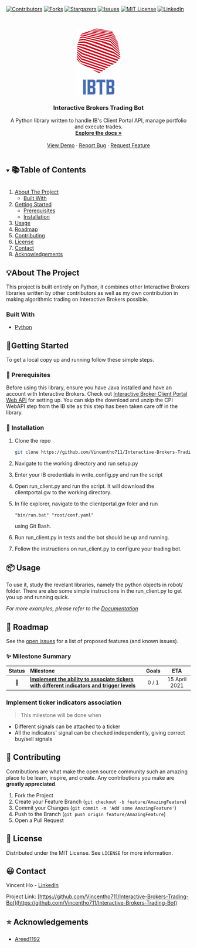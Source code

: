 <!--
*** Thanks for checking out the Best-README-Template. If you have a suggestion
*** that would make this better, please fork the repo and create a pull request
*** or simply open an issue with the tag "enhancement".
*** Thanks again! Now go create something AMAZING! :D
***
***
***
*** To avoid retyping too much info. Do a search and replace for the following:
*** github_username, repo_name, twitter_handle, email, project_title, project_description
-->



<!-- PROJECT SHIELDS -->
<!--
*** I'm using markdown "reference style" links for readability.
*** Reference links are enclosed in brackets [ ] instead of parentheses ( ).
*** See the bottom of this document for the declaration of the reference variables
*** for contributors-url, forks-url, etc. This is an optional, concise syntax you may use.
*** https://www.markdownguide.org/basic-syntax/#reference-style-links
-->
[![Contributors][contributors-shield]][contributors-url]
[![Forks][forks-shield]][forks-url]
[![Stargazers][stars-shield]][stars-url]
[![Issues][issues-shield]][issues-url]
[![MIT License][license-shield]][license-url]
[![LinkedIn][linkedin-shield]][linkedin-url]



<!-- PROJECT LOGO -->
<br />
<p align="center">
  <a href="https://github.com/Vincentho711/Interactive-Brokers-Trading-Bot">
    <img src="images/IBTB_logo.png" alt="Logo" width="120" height="180">
  </a>

  <h3 align="center">Interactive Brokers Trading Bot</h3>

  <p align="center">
    A Python library written to handle IB's Client Portal API, manage portfolio and execute trades.
    <br />
    <a href="https://github.com/Vincentho711/Interactive-Brokers-Trading-Bot"><strong>Explore the docs »</strong></a>
    <br />
    <br />
    <a href="https://github.com/Vincentho711/Interactive-Brokers-Trading-Bot">View Demo</a>
    ·
    <a href="https://github.com/Vincentho711/Interactive-Brokers-Trading-Bot">Report Bug</a>
    ·
    <a href="https://github.com/github_username/repo_name/issues">Request Feature</a>
  </p>
</p>



<!-- TABLE OF CONTENTS -->
<details open="open">
  <summary><h2 style="display: inline-block"> 📚Table of Contents</h2></summary>
  <ol>
    <li>
      <a href="#about-the-project">About The Project</a>
      <ul>
        <li><a href="#built-with">Built With</a></li>
      </ul>
    </li>
    <li>
      <a href="#getting-started">Getting Started</a>
      <ul>
        <li><a href="#prerequisites">Prerequisites</a></li>
        <li><a href="#installation">Installation</a></li>
      </ul>
    </li>
    <li><a href="#usage">Usage</a></li>
    <li><a href="#roadmap">Roadmap</a></li>
    <li><a href="#contributing">Contributing</a></li>
    <li><a href="#license">License</a></li>
    <li><a href="#contact">Contact</a></li>
    <li><a href="#acknowledgements">Acknowledgements</a></li>
  </ol>
</details>



<!-- ABOUT THE PROJECT -->
## 💡About The Project
<!--
[![Product Name Screen Shot][product-screenshot]](https://example.com)
-->
This project is built entirely on Python, it combines other Interactive Brokers libraries written by other contributors as well as my own contribution in making algorithmic trading on Interactive Brokers possible.
<!--
**To avoid retyping too much info. Do a search and replace with your text editor for the following:**
`github_username`, `repo_name`, `twitter_handle`, `email`, `project_title`, `project_description`
-->

### Built With
* [Python](https://www.python.org/)



<!-- GETTING STARTED -->
## 🎉Getting Started

To get a local copy up and running follow these simple steps.

### 🔖 Prerequisites

Before using this library, ensure you have Java installed and have an account with Interactive Brokers. Check out [Interactive Broker Client Portal Web API](https://interactivebrokers.github.io/cpwebapi/) for setting up. You can skip the download and unzip the CPI WebAPI step from the IB site as this step has been taken care off in the library.


### 🔧 Installation

1. Clone the repo
   ```sh
   git clone https://github.com/Vincentho711/Interactive-Brokers-Trading-Bot.git
   ```
2. Navigate to the working directory and run setup.py

3. Enter your IB credentials in write_config.py and run the script

4. Open run_client.py and run the script. It will download the clientportal.gw to the working directory.

5. In file explorer, navigate to the    clientportal.gw foler and run
    ```
   "bin/run.bat" "root/conf.yaml"
    ```
    using Git Bash.

6. Run run_client.py in tests and the bot should be up and running.

7. Follow the instructions on run_client.py to configure your trading bot.




<!-- USAGE EXAMPLES -->
## 📦 Usage

To use it, study the revelant libraries, namely the python objects in robot/ folder. There are also some simple instructions in the run_client.py to get you up and running quick.

_For more examples, please refer to the [Documentation](https://example.com)_



<!-- ROADMAP -->
## 🚩 Roadmap

See the [open issues](https://github.com/github_username/repo_name/issues) for a list of proposed features (and known issues).

### ✨ Milestone Summary

| Status | Milestone | Goals | ETA |
| :---: | :--- | :---: | :---: |
| 🚀 | **[Implement the ability to associate tickers with different indicators and trigger levels](#implement-ticker-indicators-association)** | 0 / 1 | 15 April 2021 |

### Implement ticker indicators association

> This milestone will be done when 
* Different signals can be attached to a ticker
* All the indicators' signal can be checked independently, giving correct buy/sell signals 


<!-- CONTRIBUTING -->
## 💝 Contributing

Contributions are what make the open source community such an amazing place to be learn, inspire, and create. Any contributions you make are **greatly appreciated**.

1. Fork the Project
2. Create your Feature Branch (`git checkout -b feature/AmazingFeature`)
3. Commit your Changes (`git commit -m 'Add some AmazingFeature'`)
4. Push to the Branch (`git push origin feature/AmazingFeature`)
5. Open a Pull Request



<!-- LICENSE -->
## 📜 License

Distributed under the MIT License. See `LICENSE` for more information.



<!-- CONTACT -->
## 😃 Contact

Vincent Ho - [LinkedIn](https://www.linkedin.com/in/vincent-ho-b0932b138/)

Project Link: [https://github.com/Vincentho711/Interactive-Brokers-Trading-Bot](https://github.com/Vincentho711/Interactive-Brokers-Trading-Bot)



<!-- ACKNOWLEDGEMENTS -->
## ⭐ Acknowledgements

* [Areed1192](https://github.com/areed1192)





<!-- MARKDOWN LINKS & IMAGES -->
<!-- https://www.markdownguide.org/basic-syntax/#reference-style-links -->
[contributors-shield]: https://img.shields.io/github/contributors/Vincentho711/Interactive-Brokers-Trading-Bot?style=for-the-badge
[contributors-url]: https://github.com/Vincentho711/Interactive-Brokers-Trading-Bot/graphs/contributors
[forks-shield]: https://img.shields.io/github/forks/Vincentho711/Interactive-Brokers-Trading-Bot?style=for-the-badge
[forks-url]: https://github.com/Vincentho711/Interactive-Brokers-Trading-Bot/network/members
[stars-shield]: https://img.shields.io/github/stars/Vincentho711/Interactive-Brokers-Trading-Bot?style=for-the-badge
[stars-url]: https://github.com/Vincentho711/Interactive-Brokers-Trading-Bot/stargazers
[issues-shield]: https://img.shields.io/github/issues/Vincentho711/Interactive-Brokers-Trading-Bot?style=for-the-badge
[issues-url]: https://github.com/Vincentho711/Interactive-Brokers-Trading-Bot/issues
[license-shield]: https://img.shields.io/github/license/Vincentho711/Interactive-Brokers-Trading-Bot?style=for-the-badge
[license-url]: https://github.com/github_username/repo/blob/master/LICENSE.txt
[linkedin-shield]: https://img.shields.io/badge/-LinkedIn-black.svg?style=for-the-badge&logo=linkedin&colorB=555
[linkedin-url]: https://www.linkedin.com/in/vincent-ho-b0932b138/
[forthebadge made-with-python]: http://ForTheBadge.com/images/badges/made-with-python.svg